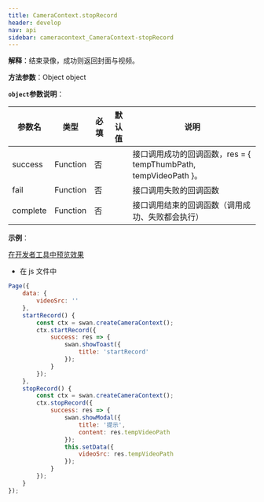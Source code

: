 ```yaml
---
title: CameraContext.stopRecord
header: develop
nav: api
sidebar: cameracontext_CameraContext-stopRecord
---
```


 

**解释**：结束录像，成功则返回封面与视频。

**方法参数**：Object object

**`object`参数说明**：

|参数名 |类型 | 必填 | 默认值|说明|
|---- | ---- | ---- |---- |---|
|success |Function   | 否  || 接口调用成功的回调函数，res = { tempThumbPath, tempVideoPath }。|
|fail |   Function |   否  | |接口调用失败的回调函数|
|complete   | Function   | 否  || 接口调用结束的回调函数（调用成功、失败都会执行）|

**示例**：
 
<a href="swanide://fragment/6964b37034ded8170df9dcc2bb15461c1573545722656" title="在开发者工具中预览效果" target="_self">在开发者工具中预览效果</a>

* 在 js 文件中

```javascript
Page({
    data: {
        videoSrc: ''
    },
    startRecord() {
        const ctx = swan.createCameraContext();
        ctx.startRecord({
            success: res => {
                swan.showToast({
                    title: 'startRecord'
                });
            }
        });
    },
    stopRecord() {
        const ctx = swan.createCameraContext();
        ctx.stopRecord({
            success: res => {
                swan.showModal({
                    title: '提示',
                    content: res.tempVideoPath
                });
                this.setData({
                    videoSrc: res.tempVideoPath
                });
            }
        });
    }
});
```